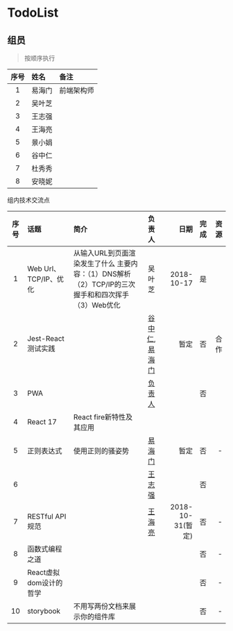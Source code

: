 # TodoList

## 组员

> 按顺序执行

|序号|姓名|备注|
|:--:|:--|:--|
|1|易海门|前端架构师|
|2|吴叶芝||
|3|王志强||
|4|王海亮||
|5|景小娟||
|6|谷中仁||
|7|杜秀秀||
|8|安晓妮||

组内技术交流点

|序号|话题|简介|负责人|日期|完成|资源|
|:--:|:--|:--|:--:|--:|:--|--:|
|1|Web Url、TCP/IP、优化|从输入URL到页面渲染发生了什么  主要内容：（1）DNS解析 （2）TCP/IP的三次握手和和四次挥手 （3）Web优化 |吴叶芝|2018-10-17|是||
|2|Jest-React测试实践||[谷中仁](https://github.com/guzhongren),[易海门](https://github.com/haihaio)|暂定|否|合作|
|3|PWA||[负责人]()||否||
|4|React 17|React fire新特性及其应用|||||
|5|正则表达式|使用正则的骚姿势|[易海门](https://github.com/haihaio)|暂定|否|-|
|6||| [王志强](https://github.com/MisterAlexHunt) || 否 ||
|7|RESTful API规范||[王海亮](https://github.com/mozi01)|2018-10-31(暂定)|否|-|
|8|函数式编程之道||||否|-|
|9|React虚拟dom设计的哲学||||否|-|
|10|storybook|不用写两份文档来展示你的组件库|||否|-|
